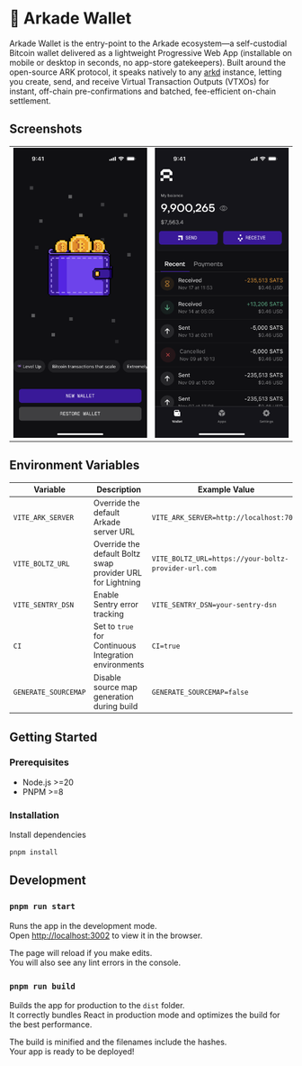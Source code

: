 # 👾 Arkade Wallet

Arkade Wallet is the entry-point to the Arkade ecosystem—a self-custodial Bitcoin wallet delivered as a lightweight Progressive Web App (installable on mobile or desktop in seconds, no app-store gatekeepers). Built around the open-source ARK protocol, it speaks natively to any [arkd](https://github.com/arkade-os/arkd) instance, letting you create, send, and receive Virtual Transaction Outputs (VTXOs) for instant, off-chain pre-confirmations and batched, fee-efficient on-chain settlement.


## Screenshots

<!-- Using a table for more consistent layout -->
<table>
  <tr>
    <td width="50%" align="center">
      <img src="./mockup/new-wallet.png" alt="New Wallet" width="250">
    </td>
    <td width="50%" align="center">
      <img src="./mockup/home-arkade-wallet.png" alt="Home Screen" width="250">
    </td>
  </tr>
</table>




## Environment Variables

| Variable             | Description                                               | Example Value                        |
|----------------------|-----------------------------------------------------------|--------------------------------------|
| `VITE_ARK_SERVER`    | Override the default Arkade server URL                    | `VITE_ARK_SERVER=http://localhost:7070` |
| `VITE_BOLTZ_URL`     | Override the default Boltz swap provider URL for Lightning| `VITE_BOLTZ_URL=https://your-boltz-provider-url.com` |
| `VITE_SENTRY_DSN`    | Enable Sentry error tracking                              | `VITE_SENTRY_DSN=your-sentry-dsn`    |
| `CI`                 | Set to `true` for Continuous Integration environments     | `CI=true`                            |
| `GENERATE_SOURCEMAP` | Disable source map generation during build                | `GENERATE_SOURCEMAP=false`           |

## Getting Started

### Prerequisites

- Node.js >=20
- PNPM >=8

### Installation

Install dependencies

   ```bash
   pnpm install
   ```

## Development

### `pnpm run start`

Runs the app in the development mode.\
Open [http://localhost:3002](http://localhost:3002) to view it in the browser.

The page will reload if you make edits.\
You will also see any lint errors in the console.

### `pnpm run build`

Builds the app for production to the `dist` folder.\
It correctly bundles React in production mode and optimizes the build for the best performance.

The build is minified and the filenames include the hashes.\
Your app is ready to be deployed!
